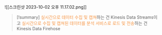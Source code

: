 
![[스크린샷 2023-10-02 오후 11.17.02.png]]

> [!summary] 
> <font color="#f79646">실시간으로 데이터 수집 및 캡쳐</font>하는 건 Kinesis Data Streams이고 <font color="#f79646">실시간으로 수집 및 캡쳐된 데이터를 분석 서비스로 로드 및 전송</font>하는 건 Kinesis Data Firehose